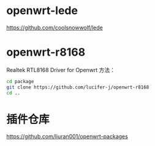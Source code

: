 # openwrt-lede
https://github.com/coolsnowwolf/lede
# openwrt-r8168
Realtek RTL8168 Driver
for Openwrt
方法：
```bash
cd package
git clone https://github.com/lucifer-j/openwrt-r8168
cd ..
```
# 插件仓库
https://github.com/liuran001/openwrt-packages



